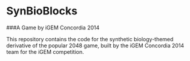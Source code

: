 # SynBioBlocks
###A Game by iGEM Concordia 2014

This repository contains the code for the synthetic biology-themed derivative of the popular 2048 game, built by the iGEM Concordia 2014 team for the iGEM competition.